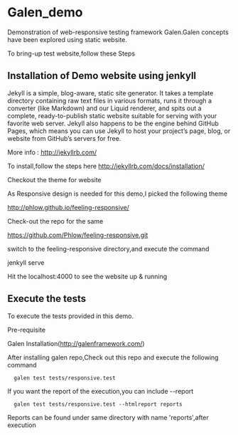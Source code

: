 Galen_demo
==========

Demonstration of web-responsive testing framework Galen.Galen concepts have been explored using static website.

To bring-up test website,follow these Steps

Installation of Demo website using jenkyll
----------------

Jekyll is a simple, blog-aware, static site generator. It takes a template directory containing raw text files in various formats, runs it through a converter (like Markdown) and our Liquid renderer, and spits out a complete, ready-to-publish static website suitable for serving with your favorite web server. Jekyll also happens to be the engine behind GitHub Pages, which means you can use Jekyll to host your project’s page, blog, or website from GitHub’s servers for free.

More info : http://jekyllrb.com/

To install,follow the steps here http://jekyllrb.com/docs/installation/

Checkout the theme for website

As Responsive design is needed for this demo,I picked the following theme

http://phlow.github.io/feeling-responsive/

Check-out the repo for the same

https://github.com/Phlow/feeling-responsive.git

switch to the feeling-responsive directory,and execute the command

jenkyll serve

Hit the localhost:4000 to see the website up & running

Execute the tests
-------------------
To execute the tests provided in this demo.

Pre-requisite

   Galen Installation(http://galenframework.com/)

After installing galen repo,Check out this repo and execute the following command

      galen test tests/responsive.test

If you want the report of the execution,you can include --report

      galen test tests/responsive.test --htmlreport reports

Reports can be found under same directory with name 'reports',after execution
